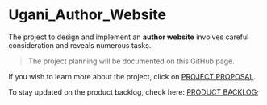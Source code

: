 # Ugani_Author_Website

The project to design and implement an **author website** involves careful consideration and reveals numerous tasks.

> The project planning will be documented on this GitHub page.

If you wish to learn more about the project, click on [PROJECT PROPOSAL](https://github.com/riosarah/Ugani_Author_Website/blob/main/ProjectProposal_Rio.pdf).

To stay updated on the product backlog, check here: [PRODUCT BACKLOG](https://github.com/riosarah/Ugani_Author_Website/blob/main/backlog.md);
